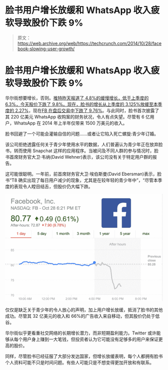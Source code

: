 # 脸书用户增长放缓和 WhatsApp 收入疲软导致股价下跌 9%

> 原文：<https://web.archive.org/web/https://techcrunch.com/2014/10/28/facebook-slowing-user-growth/>

# 脸书用户增长放缓和 WhatsApp 收入疲软导致股价下跌 9%

华尔街想要增长，否则。[推特昨天报道了 4.8%的缓慢增长，低于上季度的 6.3%，今天股价下跌了 9.8%。现在，脸书的](https://web.archive.org/web/20230215075137/https://techcrunch.com/2014/10/27/twitter-beats-in-q3-with-revenue-of-361m-but-slowing-user-growth-drags-its-shares-down-8/)[增长从上季度的 3.125%放缓至本季度的 2.27%](https://web.archive.org/web/20230215075137/https://techcrunch.com/2014/10/28/facebook-q3-2014/)，现在[FB 在盘后交易中下跌了 9.76%](https://web.archive.org/web/20230215075137/https://www.google.com/finance?cid=296878244325128)。与此同时，脸书首次披露了其 220 亿美元 WhatsApp 收购案的财务状况，令人有点失望。尽管有 6 亿用户，WhatsApp 在 2014 年上半年仅带来 1500 万美元的收入。

脸书回避了一个可能会灌输自信的问题……或者让它陷入死亡螺旋:青少年订婚。

该公司拒绝透露任何关于青少年使用水平的数据，人们普遍认为青少年正在放弃脸书，转而使用 Snapchat 这样的应用程序。当被问及不同人群的参与情况时，脸书首席财务官大卫·韦纳(David Wehner)表示，该公司没有关于特定用户群的报告。

这可能很聪明。一年前，前首席财务官大卫·埃伯斯曼(David Ebersman)表示，脸书“T8 确实出现了每日用户减少的现象，尤其是在较年轻的青少年中”，“尽管本季度的表现令人瞠目结舌，但股价仍大幅下跌。

![Screen Shot 2014-10-28 at 3.21.27 PM](img/5080371360e1bcfde69c8bf768e2537f.png)

仅仅是缺乏关于青少年的令人放心的声明，加上用户增长放缓，抵消了脸书的其他成功。尽管其 32 亿美元的收入和 66%的广告收入来自移动，但其股价仍处于低谷。

华尔街似乎更看重社交网络的长期增长潜力，而非短期盈利能力。Twitter 或许能够从每个用户身上赚到一大笔钱，但投资者认为它可能没有足够多的用户来保证更高的股价。

同样，尽管脸书已经征服了大部分发达国家，但增长放缓表明，每个人都拥有脸书个人资料可能不只是时间问题。有些人可能只是不想变得更加开放和有联系。